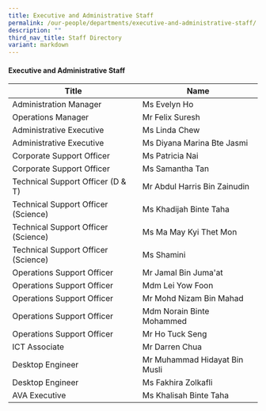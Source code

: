```yaml
---
title: Executive and Administrative Staff
permalink: /our-people/departments/executive-and-administrative-staff/
description: ""
third_nav_title: Staff Directory
variant: markdown
---
```

#### Executive and Administrative Staff

| Title | Name |
|---|---|
| Administration Manager | Ms Evelyn Ho |
| Operations Manager  | Mr Felix Suresh |
| Administrative Executive | Ms Linda Chew |
| Administrative Executive  | Ms Diyana Marina Bte Jasmi  |
| Corporate Support Officer | Ms Patricia Nai |
| Corporate Support Officer | Ms Samantha Tan |
| Technical Support Officer (D & T) | Mr Abdul Harris Bin Zainudin |
| Technical Support Officer (Science) | Ms Khadijah Binte Taha |
| Technical Support Officer (Science) | Ms Ma May Kyi Thet Mon |
| Technical Support Officer (Science) | Ms Shamini |
| Operations Support Officer | Mr Jamal Bin Juma'at |
| Operations Support Officer | Mdm Lei Yow Foon |
| Operations Support Officer | Mr Mohd Nizam Bin Mahad |
| Operations Support Officer | Mdm Norain Binte Mohammed |
| Operations Support Officer  | Mr Ho Tuck Seng  |
| ICT Associate | Mr Darren Chua  |
| Desktop Engineer | Mr Muhammad Hidayat Bin Musli |
| Desktop Engineer | Ms Fakhira Zolkafli |
| AVA Executive | Ms Khalisah Binte Taha |